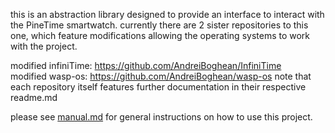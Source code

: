this is an abstraction library designed to provide an interface to interact with the PineTime smartwatch.
currently there are 2 sister repositories to this one, which feature modifications allowing the operating systems to work with the project.

modified infiniTime: https://github.com/AndreiBoghean/InfiniTime  
modified wasp-os: https://github.com/AndreiBoghean/wasp-os
note that each repository itself features further documentation in their respective readme.md

please see [manual.md](manual.md) for general instructions on how to use this project.

